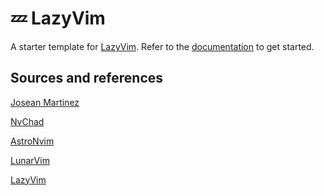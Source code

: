 # 💤 LazyVim

A starter template for [LazyVim](https://github.com/LazyVim/LazyVim).
Refer to the [documentation](https://lazyvim.github.io/installation) to get started.

## Sources and references

[Josean Martinez](https://github.com/josean-dev/dev-environment-files/tree/main/.config/nvim)

[NvChad](https://nvchad.com/)

[AstroNvim](https://astronvim.com/)

[LunarVim](https://www.lunarvim.org/)

[LazyVim](https://www.lazyvim.org/)
